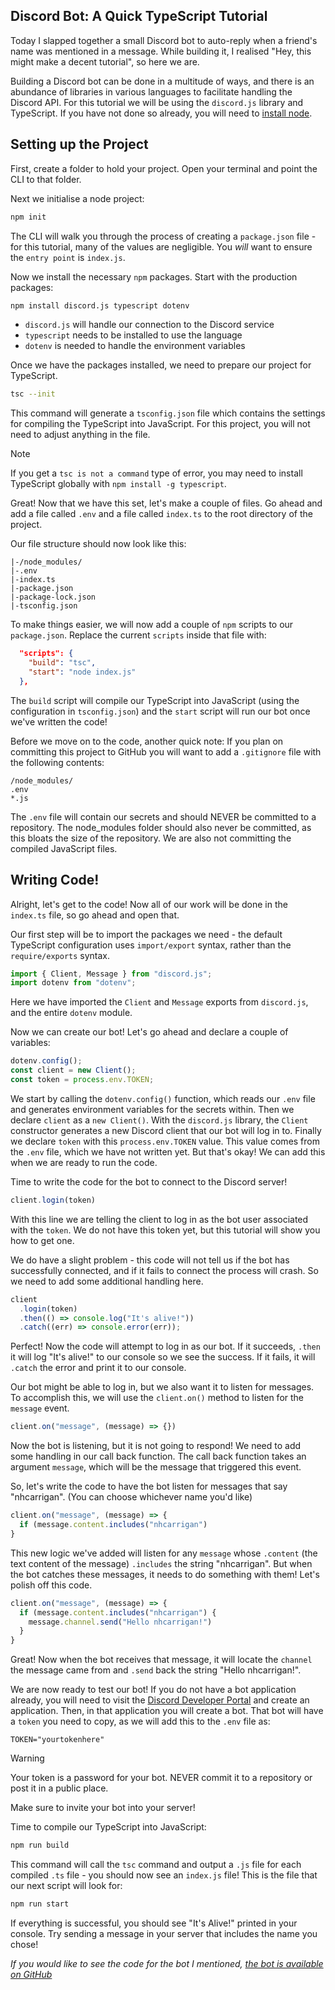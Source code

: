 ## Discord Bot: A Quick TypeScript Tutorial

Today I slapped together a small Discord bot to auto-reply when a friend's name was mentioned in a message. While building it, I realised "Hey, this might make a decent tutorial", so here we are. 

Building a Discord bot can be done in a multitude of ways, and there is an abundance of libraries in various languages to facilitate handling the Discord API. For this tutorial we will be using the `discord.js` library and TypeScript. If you have not done so already, you will need to [install node]().

## Setting up the Project

First, create a folder to hold your project. Open your terminal and point the CLI to that folder. 

Next we initialise a node project:
```bash
npm init
```

The CLI will walk you through the process of creating a `package.json` file - for this tutorial, many of the values are negligible. You *will* want to ensure the `entry point` is `index.js`. 

Now we install the necessary `npm` packages. Start with the production packages:
```bash
npm install discord.js typescript dotenv
```

- `discord.js` will handle our connection to the Discord service
- `typescript` needs to be installed to use the language
- `dotenv` is needed to handle the environment variables

Once we have the packages installed, we need to prepare our project for TypeScript.
```bash
tsc --init
```

This command will generate a `tsconfig.json` file which contains the settings for compiling the TypeScript into JavaScript. For this project, you will not need to adjust anything in the file. 

> [!NOTE]
> If you get a `tsc is not a command` type of error, you may need to install TypeScript globally with `npm install -g typescript`.

Great! Now that we have this set, let's make a couple of files. Go ahead and add a file called `.env` and a file called `index.ts` to the root directory of the project.

Our file structure should now look like this:
```
|-/node_modules/
|-.env
|-index.ts
|-package.json
|-package-lock.json
|-tsconfig.json
```

To make things easier, we will now add a couple of `npm` scripts to our `package.json`. Replace the current `scripts` inside that file with:
```json
  "scripts": {
    "build": "tsc",
    "start": "node index.js"
  },
```

The `build` script will compile our TypeScript into JavaScript (using the configuration in `tsconfig.json`) and the `start` script will run our bot once we've written the code!

Before we move on to the code, another quick note: If you plan on committing this project to GitHub you will want to add a `.gitignore` file with the following contents:
```
/node_modules/
.env
*.js
```

The `.env` file will contain our secrets and should NEVER be committed to a repository. The node_modules folder should also never be committed, as this bloats the size of the repository. We are also not committing the compiled JavaScript files. 

## Writing Code!

Alright, let's get to the code! Now all of our work will be done in the `index.ts` file, so go ahead and open that. 

Our first step will be to import the packages we need - the default TypeScript configuration uses `import/export` syntax, rather than the `require/exports` syntax. 

```ts
import { Client, Message } from "discord.js";
import dotenv from "dotenv";
```

Here we have imported the `Client` and `Message` exports from `discord.js`, and the entire `dotenv` module. 

Now we can create our bot! Let's go ahead and declare a couple of variables:
```ts
dotenv.config();
const client = new Client();
const token = process.env.TOKEN;
```

We start by calling the `dotenv.config()` function, which reads our `.env` file and generates environment variables for the secrets within. Then we declare `client` as a `new Client()`. With the `discord.js` library, the `Client` constructor generates a new Discord client that our bot will log in to. Finally we declare `token` with this `process.env.TOKEN` value. This value comes from the `.env` file, which we have not written yet. But that's okay! We can add this when we are ready to run the code. 

Time to write the code for the bot to connect to the Discord server!
```ts
client.login(token)
```

 With this line we are telling the client to log in as the bot user associated with the `token`. We do not have this token yet, but this tutorial will show you how to get one.

We do have a slight problem - this code will not tell us if the bot has successfully connected, and if it fails to connect the process will crash. So we need to add some additional handling here.
```ts
client
  .login(token)
  .then(() => console.log("It's alive!"))
  .catch((err) => console.error(err));
```

Perfect! Now the code will attempt to log in as our bot. If it succeeds, `.then` it will log "It's alive!" to our console so we see the success. If it fails, it will `.catch` the error and print it to our console. 

Our bot might be able to log in, but we also want it to listen for messages. To accomplish this, we will use the `client.on()` method to listen for the `message` event. 
```ts
client.on("message", (message) => {})
```

Now the bot is listening, but it is not going to respond! We need to add some handling in our call back function. The call back function takes an argument `message`, which will be the message that triggered this event. 

So, let's write the code to have the bot listen for messages that say "nhcarrigan". (You can choose whichever name you'd like)
```ts
client.on("message", (message) => {
  if (message.content.includes("nhcarrigan")
}
```

This new logic we've added will listen for any `message` whose `.content` (the text content of the message) `.includes` the string "nhcarrigan". But when the bot catches these messages, it needs to do something with them! Let's polish off this code.
```ts
client.on("message", (message) => {
  if (message.content.includes("nhcarrigan") {
    message.channel.send("Hello nhcarrigan!")
  }
}
```

Great! Now when the bot receives that message, it will locate the `channel` the message came from and `.send` back the string "Hello nhcarrigan!".

We are now ready to test our bot! If you do not have a bot application already, you will need to visit the [Discord Developer Portal](https://discord.com/developers/applications) and create an application. Then, in that application you will create a bot. That bot will have a `token` you need to copy, as we will add this to the `.env` file as:
```
TOKEN="yourtokenhere"
```
> [!WARNING]
> Your token is a password for your bot. NEVER commit it to a repository or post it in a public place.

Make sure to invite your bot into your server!

Time to compile our TypeScript into JavaScript:
```bash
npm run build
```

This command will call the `tsc` command and output a `.js` file for each compiled `.ts` file - you should now see an `index.js` file! This is the file that our next script will look for:
```bash
npm run start
```

If everything is successful, you should see "It's Alive!" printed in your console. Try sending a message in your server that includes the name you chose!

*If you would like to see the code for the bot I mentioned, [the bot is available on GitHub](https://github.com/nhcarrigan/we-love-matt)*